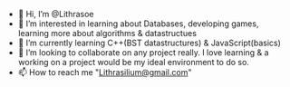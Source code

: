 - 👋 Hi, I’m @Lithrasoe
- 👀 I’m interested in learning about Databases, developing games, learning more about algorithms & datastructues
- 🌱 I’m currently learning C++(BST datastructures) & JavaScript(basics)
- 💞️ I’m looking to collaborate on any project really. I love  learning & a working on a project would be my ideal environment to do so.
- 📫 How to reach me "Lithrasilium@gmail.com"

<!---
Lithrasoe/Lithrasoe is a ✨ special ✨ repository because its `README.md` (this file) appears on your GitHub profile.
You can click the Preview link to take a look at your changes.
--->

